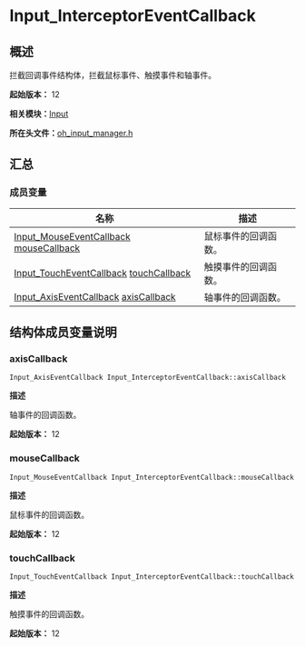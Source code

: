 # Input_InterceptorEventCallback


## 概述

拦截回调事件结构体，拦截鼠标事件、触摸事件和轴事件。

**起始版本：** 12

**相关模块：**[Input](input.md)

**所在头文件：**[oh_input_manager.h](oh__input__manager_8h.md)

## 汇总


### 成员变量

| 名称 | 描述 | 
| -------- | -------- |
| [Input_MouseEventCallback](input.md#input_mouseeventcallback) [mouseCallback](#mousecallback) | 鼠标事件的回调函数。  | 
| [Input_TouchEventCallback](input.md#input_toucheventcallback) [touchCallback](#touchcallback) | 触摸事件的回调函数。  | 
| [Input_AxisEventCallback](input.md#input_axiseventcallback) [axisCallback](#axiscallback) | 轴事件的回调函数。  | 


## 结构体成员变量说明


### axisCallback

```
Input_AxisEventCallback Input_InterceptorEventCallback::axisCallback
```
**描述**

轴事件的回调函数。

**起始版本：** 12


### mouseCallback

```
Input_MouseEventCallback Input_InterceptorEventCallback::mouseCallback
```
**描述**

鼠标事件的回调函数。

**起始版本：** 12


### touchCallback

```
Input_TouchEventCallback Input_InterceptorEventCallback::touchCallback
```
**描述**

触摸事件的回调函数。

**起始版本：** 12
